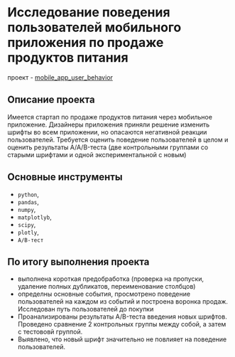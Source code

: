 # Исследование поведения пользователей мобильного приложения по продаже продуктов питания

проект - [mobile_app_user_behavior](https://github.com/MaratPshikhachev/repo_example_projects_of_Yandex.Practicum-data_analyst/blob/main/mobile_app_user_behavior/mobile_app_user_behavior.ipynb)

## Описание проекта

Имеется стартап по продаже продуктов питания через мобильное приложение.
Дизайнеры приложения приняли решение изменить шрифты во всем приложении, но опасаются негативной реакции пользователей. 
Требуется оценить поведение пользователей в целом и оценить результаты A/A/B-теста (две контрольными группами со старыми шрифтами и одной экспериментальной с новым)


## Основные инструменты
- `python`,
- `pandas`,
- `numpy`,
- `matplotlyb`,
- `scipy`,
- `plotly`,
- `A/B-тест`

## По итогу выполнения проекта

- выполнена короткая предобработка (проверка на пропуски, удаление полных дубликатов, переименование столбцов)
- определны основные события, просмотрено поведение пользователей на каждом из событий и построена воронка продаж. Исследован путь пользователей до покупки
- Проанализированы результаты A/B-теста введения новых шрифтов. Проведено сравнение 2 контрольных группы между собой, а затем с тестововй группой.
- Выявлено, что новый шрифт значительно не повлияет на поведение пользователей.
